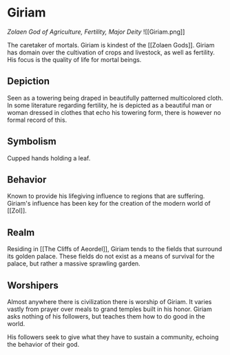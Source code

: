 # Giriam
*Zolaen God of Agriculture, Fertility, Major Deity*
![[Giriam.png]]

The caretaker of mortals. Giriam is kindest of the [[Zolaen Gods]]. Giriam has domain over the cultivation of crops and livestock, as well as fertility. His focus is the quality of life for mortal beings.

## Depiction
Seen as a towering being draped in beautifully patterned multicolored cloth. In some literature regarding fertility, he is depicted as a beautiful man or woman dressed in clothes that echo his towering form, there is however no formal record of this.

## Symbolism
Cupped hands holding a leaf.

## Behavior
Known to provide his lifegiving influence to regions that are suffering. Giriam's influence has been key for the creation of the modern world of [[Zol]].

## Realm
Residing in [[The Cliffs of Aeordel]], Giriam tends to the fields that surround its golden palace. These fields do not exist as a means of survival for the palace, but rather a massive sprawling garden.

## Worshipers
Almost anywhere there is civilization there is worship of Giriam. It varies vastly from prayer over meals to grand temples built in his honor. Giriam asks nothing of his followers, but teaches them how to do good in the world.

His followers seek to give what they have to sustain a community, echoing the behavior of their god.